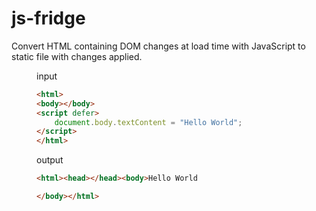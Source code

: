 # js-fridge

Convert HTML containing DOM changes at load time with JavaScript to static file with changes applied.

<figure>
<figcaption>input</figcaption>

```html
<html>
<body></body>
<script defer>
    document.body.textContent = "Hello World";
</script>
</html>
```

</figure>

<figure>
<figcaption>output</figcaption>

```html
<html><head></head><body>Hello World

</body></html>
```

</figure>

